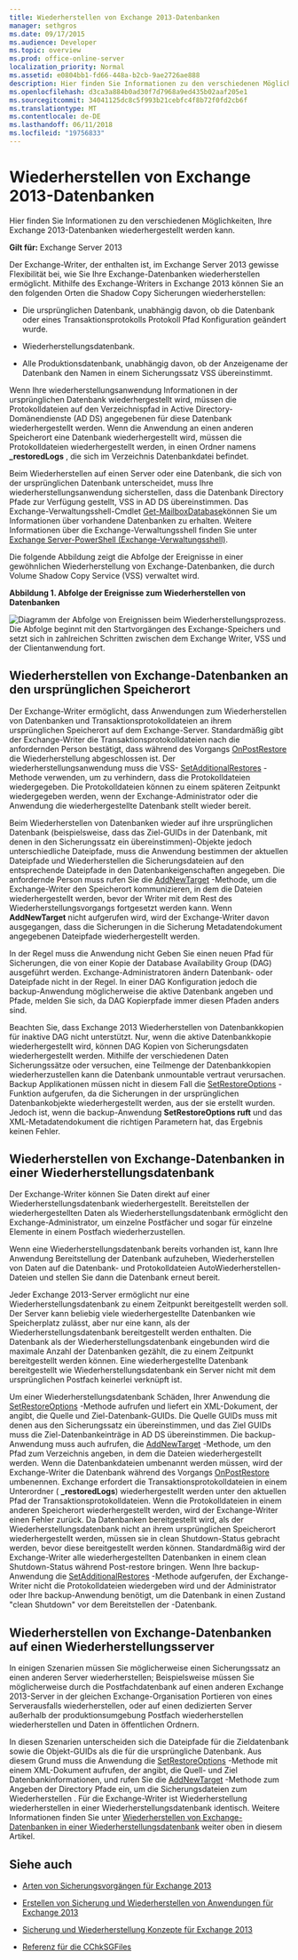```yaml
---
title: Wiederherstellen von Exchange 2013-Datenbanken
manager: sethgros
ms.date: 09/17/2015
ms.audience: Developer
ms.topic: overview
ms.prod: office-online-server
localization_priority: Normal
ms.assetid: e0804bb1-fd66-448a-b2cb-9ae2726ae888
description: Hier finden Sie Informationen zu den verschiedenen Möglichkeiten, Ihre Exchange 2013-Datenbanken wiederhergestellt werden kann.
ms.openlocfilehash: d3ca3a884b0ad30f7d7968a9ed435b02aaf205e1
ms.sourcegitcommit: 34041125dc8c5f993b21cebfc4f8b72f0fd2cb6f
ms.translationtype: MT
ms.contentlocale: de-DE
ms.lasthandoff: 06/11/2018
ms.locfileid: "19756833"
---
```

# <a name="restoring-exchange-2013-databases"></a>Wiederherstellen von Exchange 2013-Datenbanken

Hier finden Sie Informationen zu den verschiedenen Möglichkeiten, Ihre Exchange 2013-Datenbanken wiederhergestellt werden kann. 
  
**Gilt für:** Exchange Server 2013 
  
Der Exchange-Writer, der enthalten ist, im Exchange Server 2013 gewisse Flexibilität bei, wie Sie Ihre Exchange-Datenbanken wiederherstellen ermöglicht. Mithilfe des Exchange-Writers in Exchange 2013 können Sie an den folgenden Orten die Shadow Copy Sicherungen wiederherstellen:
  
- Die ursprünglichen Datenbank, unabhängig davon, ob die Datenbank oder eines Transaktionsprotokolls Protokoll Pfad Konfiguration geändert wurde.
    
- Wiederherstellungsdatenbank.
    
- Alle Produktionsdatenbank, unabhängig davon, ob der Anzeigename der Datenbank den Namen in einem Sicherungssatz VSS übereinstimmt.
    
Wenn Ihre wiederherstellungsanwendung Informationen in der ursprünglichen Datenbank wiederhergestellt wird, müssen die Protokolldateien auf den Verzeichnispfad in Active Directory-Domänendienste (AD DS) angegebenen für diese Datenbank wiederhergestellt werden. Wenn die Anwendung an einen anderen Speicherort eine Datenbank wiederhergestellt wird, müssen die Protokolldateien wiederhergestellt werden, in einen Ordner namens **_restoredLogs** , die sich im Verzeichnis Datenbankdatei befindet. 
  
Beim Wiederherstellen auf einen Server oder eine Datenbank, die sich von der ursprünglichen Datenbank unterscheidet, muss Ihre wiederherstellungsanwendung sicherstellen, dass die Datenbank Directory Pfade zur Verfügung gestellt, VSS in AD DS übereinstimmen. Das Exchange-Verwaltungsshell-Cmdlet [Get-MailboxDatabase](http://technet.microsoft.com/en-us/library/bb124924%28v=exchg.150%29.aspx)können Sie um Informationen über vorhandene Datenbanken zu erhalten. Weitere Informationen über die Exchange-Verwaltungsshell finden Sie unter [Exchange Server-PowerShell (Exchange-Verwaltungsshell)](https://docs.microsoft.com/en-us/powershell/exchange/exchange-server/exchange-management-shell?view=exchange-ps). 
  
Die folgende Abbildung zeigt die Abfolge der Ereignisse in einer gewöhnlichen Wiederherstellung von Exchange-Datenbanken, die durch Volume Shadow Copy Service (VSS) verwaltet wird.
  
**Abbildung 1. Abfolge der Ereignisse zum Wiederherstellen von Datenbanken**

![Diagramm der Abfolge von Ereignissen beim Wiederherstellungsprozess. Die Abfolge beginnt mit den Startvorgängen des Exchange-Speichers und setzt sich in zahlreichen Schritten zwischen dem Exchange Writer, VSS und der Clientanwendung fort.](media/VSS_StoreWriterRestore.gif)
  
## <a name="restoring-exchange-databases-to-the-original-location"></a>Wiederherstellen von Exchange-Datenbanken an den ursprünglichen Speicherort
<a name="bk_OriginalLocation"> </a>

Der Exchange-Writer ermöglicht, dass Anwendungen zum Wiederherstellen von Datenbanken und Transaktionsprotokolldateien an ihrem ursprünglichen Speicherort auf dem Exchange-Server. Standardmäßig gibt der Exchange-Writer die Transaktionsprotokolldateien nach die anfordernden Person bestätigt, dass während des Vorgangs [OnPostRestore](http://msdn.microsoft.com/en-us/library/windows/desktop/aa381566%28v=vs.85%29.aspx) die Wiederherstellung abgeschlossen ist. Der wiederherstellungsanwendung muss die VSS- [SetAdditionalRestores](http://msdn.microsoft.com/en-us/library/windows/desktop/aa382829%28v=vs.85%29.aspx) -Methode verwenden, um zu verhindern, dass die Protokolldateien wiedergegeben. Die Protokolldateien können zu einem späteren Zeitpunkt wiedergegeben werden, wenn der Exchange-Administrator oder die Anwendung die wiederhergestellte Datenbank stellt wieder bereit. 
  
Beim Wiederherstellen von Datenbanken wieder auf ihre ursprünglichen Datenbank (beispielsweise, dass das Ziel-GUIDs in der Datenbank, mit denen in den Sicherungssatz ein übereinstimmen)-Objekte jedoch unterschiedliche Dateipfade, muss die Anwendung bestimmen der aktuellen Dateipfade und Wiederherstellen die Sicherungsdateien auf den entsprechende Dateipfade in den Datenbankeigenschaften angegeben. Die anfordernde Person muss rufen Sie die [AddNewTarget](http://msdn.microsoft.com/en-us/library/windows/desktop/aa382648%28v=vs.85%29.aspx) -Methode, um die Exchange-Writer den Speicherort kommunizieren, in dem die Dateien wiederhergestellt werden, bevor der Writer mit dem Rest des Wiederherstellungsvorgangs fortgesetzt werden kann. Wenn **AddNewTarget** nicht aufgerufen wird, wird der Exchange-Writer davon ausgegangen, dass die Sicherungen in die Sicherung Metadatendokument angegebenen Dateipfade wiederhergestellt werden. 
  
In der Regel muss die Anwendung nicht Geben Sie einen neuen Pfad für Sicherungen, die von einer Kopie der Database Availability Group (DAG) ausgeführt werden. Exchange-Administratoren ändern Datenbank- oder Dateipfade nicht in der Regel. In einer DAG Konfiguration jedoch die backup-Anwendung möglicherweise die aktive Datenbank angeben und Pfade, melden Sie sich, da DAG Kopierpfade immer diesen Pfaden anders sind.
  
Beachten Sie, dass Exchange 2013 Wiederherstellen von Datenbankkopien für inaktive DAG nicht unterstützt. Nur, wenn die aktive Datenbankkopie wiederhergestellt wird, können DAG Kopien von Sicherungsdaten wiederhergestellt werden. Mithilfe der verschiedenen Daten Sicherungssätze oder versuchen, eine Teilmenge der Datenbankkopien wiederherzustellen kann die Datenbank unmountable vertraut verursachen. Backup Applikationen müssen nicht in diesem Fall die [SetRestoreOptions](http://msdn.microsoft.com/en-us/library/windows/desktop/aa382856%28v=vs.85%29.aspx) -Funktion aufgerufen, da die Sicherungen in der ursprünglichen Datenbankobjekte wiederhergestellt werden, aus der sie erstellt wurden. Jedoch ist, wenn die backup-Anwendung **SetRestoreOptions ruft** und das XML-Metadatendokument die richtigen Parametern hat, das Ergebnis keinen Fehler. 
  
## <a name="restoring-exchange-databases-to-a-recovery-database"></a>Wiederherstellen von Exchange-Datenbanken in einer Wiederherstellungsdatenbank
<a name="bk_RecoveryDatabase"> </a>

Der Exchange-Writer können Sie Daten direkt auf einer Wiederherstellungsdatenbank wiederhergestellt. Bereitstellen der wiederhergestellten Daten als Wiederherstellungsdatenbank ermöglicht den Exchange-Administrator, um einzelne Postfächer und sogar für einzelne Elemente in einem Postfach wiederherzustellen.
  
Wenn eine Wiederherstellungsdatenbank bereits vorhanden ist, kann Ihre Anwendung Bereitstellung der Datenbank aufzuheben, Wiederherstellen von Daten auf die Datenbank- und Protokolldateien AutoWiederherstellen-Dateien und stellen Sie dann die Datenbank erneut bereit.
  
Jeder Exchange 2013-Server ermöglicht nur eine Wiederherstellungsdatenbank zu einem Zeitpunkt bereitgestellt werden soll. Der Server kann beliebig viele wiederhergestellte Datenbanken wie Speicherplatz zulässt, aber nur eine kann, als der Wiederherstellungsdatenbank bereitgestellt werden enthalten. Die Datenbank als der Wiederherstellungsdatenbank eingebunden wird die maximale Anzahl der Datenbanken gezählt, die zu einem Zeitpunkt bereitgestellt werden können. Eine wiederhergestellte Datenbank bereitgestellt wie Wiederherstellungsdatenbank ein Server nicht mit dem ursprünglichen Postfach keinerlei verknüpft ist.
  
Um einer Wiederherstellungsdatenbank Schäden, Ihrer Anwendung die [SetRestoreOptions](http://msdn.microsoft.com/en-us/library/windows/desktop/aa382856%28v=vs.85%29.aspx) -Methode aufrufen und liefert ein XML-Dokument, der angibt, die Quelle und Ziel-Datenbank-GUIDs. Die Quelle GUIDs muss mit denen aus den Sicherungssatz ein übereinstimmen, und das Ziel GUIDs muss die Ziel-Datenbankeinträge in AD DS übereinstimmen. Die backup-Anwendung muss auch aufrufen, die [AddNewTarget](http://msdn.microsoft.com/en-us/library/windows/desktop/aa382648%28v=vs.85%29.aspx) -Methode, um den Pfad zum Verzeichnis angeben, in dem die Dateien wiederhergestellt werden. Wenn die Datenbankdateien umbenannt werden müssen, wird der Exchange-Writer die Datenbank während des Vorgangs [OnPostRestore](http://msdn.microsoft.com/en-us/library/windows/desktop/aa381566%28v=vs.85%29.aspx) umbenennen. Exchange erfordert die Transaktionsprotokolldateien in einem Unterordner ( **_restoredLogs**) wiederhergestellt werden unter den aktuellen Pfad der Transaktionsprotokolldateien. Wenn die Protokolldateien in einem anderen Speicherort wiederhergestellt werden, wird der Exchange-Writer einen Fehler zurück. Da Datenbanken bereitgestellt wird, als der Wiederherstellungsdatenbank nicht an ihrem ursprünglichen Speicherort wiederhergestellt werden, müssen sie in clean Shutdown-Status gebracht werden, bevor diese bereitgestellt werden können. Standardmäßig wird der Exchange-Writer alle wiederhergestellten Datenbanken in einem clean Shutdown-Status während Post-restore bringen. Wenn Ihre backup-Anwendung die [SetAdditionalRestores](http://msdn.microsoft.com/en-us/library/windows/desktop/aa382829%28v=vs.85%29.aspx) -Methode aufgerufen, der Exchange-Writer nicht die Protokolldateien wiedergeben wird und der Administrator oder Ihre backup-Anwendung benötigt, um die Datenbank in einen Zustand "clean Shutdown" vor dem Bereitstellen der -Datenbank. 
  
## <a name="restoring-exchange-databases-to-a-recovery-server"></a>Wiederherstellen von Exchange-Datenbanken auf einen Wiederherstellungsserver
<a name="bk_RecoveryServer"> </a>

In einigen Szenarien müssen Sie möglicherweise einen Sicherungssatz an einen anderen Server wiederherstellen; Beispielsweise müssen Sie möglicherweise durch die Postfachdatenbank auf einen anderen Exchange 2013-Server in der gleichen Exchange-Organisation Portieren von eines Serverausfalls wiederherstellen, oder auf einen dedizierten Server außerhalb der produktionsumgebung Postfach wiederherstellen wiederherstellen und Daten in öffentlichen Ordnern. 
  
In diesen Szenarien unterscheiden sich die Dateipfade für die Zieldatenbank sowie die Objekt-GUIDs als die für die ursprüngliche Datenbank. Aus diesem Grund muss die Anwendung die [SetRestoreOptions](http://msdn.microsoft.com/en-us/library/windows/desktop/aa382856%28v=vs.85%29.aspx) -Methode mit einem XML-Dokument aufrufen, der angibt, die Quell- und Ziel Datenbankinformationen, und rufen Sie die [AddNewTarget](http://msdn.microsoft.com/en-us/library/windows/desktop/aa382648%28v=vs.85%29.aspx) -Methode zum Angeben der Directory Pfade ein, um die Sicherungsdateien zum Wiederherstellen . Für die Exchange-Writer ist Wiederherstellung wiederherstellen in einer Wiederherstellungsdatenbank identisch. Weitere Informationen finden Sie unter [Wiederherstellen von Exchange-Datenbanken in einer Wiederherstellungsdatenbank](restoring-exchange-2013-databases.md#bk_RecoveryDatabase) weiter oben in diesem Artikel. 
  
## <a name="see-also"></a>Siehe auch
<a name="bk_AdditionalResources"> </a>

- [Arten von Sicherungsvorgängen für Exchange 2013](types-of-backup-operations-for-exchange-2013.md)
    
- [Erstellen von Sicherung und Wiederherstellen von Anwendungen für Exchange 2013](build-backup-and-restore-applications-for-exchange-2013.md)
    
- [Sicherung und Wiederherstellung Konzepte für Exchange 2013](backup-and-restore-concepts-for-exchange-2013.md)
    
- [Referenz für die CChkSGFiles](cchksgfiles-class-reference.md)
    

